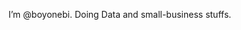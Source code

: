 I’m @boyonebi. Doing Data and small-business stuffs.


<!---
boyonebi/boyonebi is a ✨ special ✨ repository because its `README.md` (this file) appears on your GitHub profile.
You can click the Preview link to take a look at your changes.
--->
